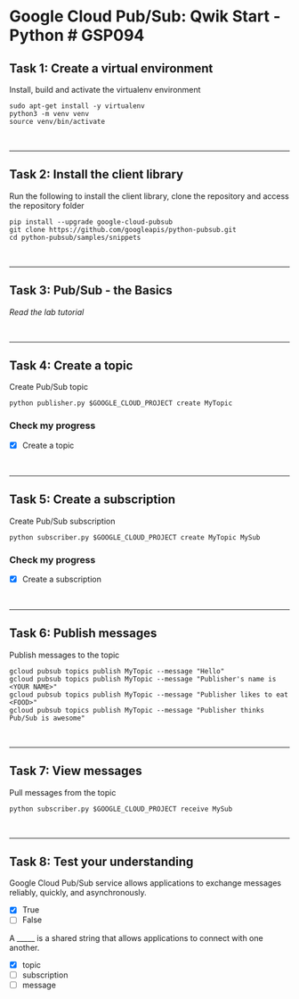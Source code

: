 # **Google Cloud Pub/Sub: Qwik Start - Python # GSP094**

## **Task 1: Create a virtual environment**

Install, build and activate the virtualenv environment

    sudo apt-get install -y virtualenv
    python3 -m venv venv
    source venv/bin/activate

<br>

---

## **Task 2: Install the client library**

Run the following to install the client library, clone the repository and access the repository folder

    pip install --upgrade google-cloud-pubsub
    git clone https://github.com/googleapis/python-pubsub.git
    cd python-pubsub/samples/snippets

<br>

---

## **Task 3: Pub/Sub - the Basics**

_Read the lab tutorial_

<br>

---

## **Task 4: Create a topic**

Create Pub/Sub topic

    python publisher.py $GOOGLE_CLOUD_PROJECT create MyTopic

### **Check my progress**

- [x] Create a topic

<br>

---

## **Task 5: Create a subscription**

Create Pub/Sub subscription

    python subscriber.py $GOOGLE_CLOUD_PROJECT create MyTopic MySub


### **Check my progress**

- [x] Create a subscription

<br>

---

## **Task 6: Publish messages**

Publish messages to the topic

    gcloud pubsub topics publish MyTopic --message "Hello"
    gcloud pubsub topics publish MyTopic --message "Publisher's name is <YOUR NAME>"
    gcloud pubsub topics publish MyTopic --message "Publisher likes to eat <FOOD>"
    gcloud pubsub topics publish MyTopic --message "Publisher thinks Pub/Sub is awesome"

<br>

---

## **Task 7: View messages**

Pull messages from the topic

    python subscriber.py $GOOGLE_CLOUD_PROJECT receive MySub

<br>

---

## **Task 8: Test your understanding**

Google Cloud Pub/Sub service allows applications to exchange messages reliably, quickly, and asynchronously.

- [x] True
- [ ] False

A _____ is a shared string that allows applications to connect with one another.

- [x] topic
- [ ] subscription
- [ ] message